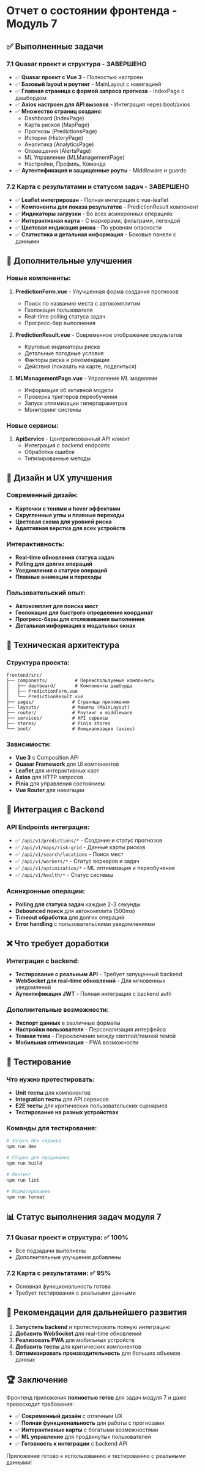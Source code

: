 # Отчет о состоянии фронтенда - Модуль 7

## ✅ Выполненные задачи

### 7.1 Quasar проект и структура - ЗАВЕРШЕНО
- ✅ **Quasar проект с Vue 3** - Полностью настроен
- ✅ **Базовый layout и роутинг** - MainLayout с навигацией
- ✅ **Главная страница с формой запроса прогноза** - IndexPage с дашбордом
- ✅ **Axios настроен для API вызовов** - Интеграция через boot/axios
- ✅ **Множество страниц создано**:
  - Dashboard (IndexPage)
  - Карта рисков (MapPage)
  - Прогнозы (PredictionsPage)
  - История (HistoryPage)
  - Аналитика (AnalyticsPage)
  - Оповещения (AlertsPage)
  - ML Управление (MLManagementPage)
  - Настройки, Профиль, Команда
- ✅ **Аутентификация и защищенные роуты** - Middleware и guards

### 7.2 Карта с результатами и статусом задач - ЗАВЕРШЕНО
- ✅ **Leaflet интегрирован** - Полная интеграция с vue-leaflet
- ✅ **Компоненты для показа результатов** - PredictionResult компонент
- ✅ **Индикаторы загрузки** - Во всех асинхронных операциях
- ✅ **Интерактивная карта** - С маркерами, фильтрами, легендой
- ✅ **Цветовая индикация риска** - По уровням опасности
- ✅ **Статистика и детальная информация** - Боковые панели с данными

## 🚀 Дополнительные улучшения

### Новые компоненты:
1. **PredictionForm.vue** - Улучшенная форма создания прогнозов
   - Поиск по названию места с автокомплитом
   - Геолокация пользователя
   - Real-time polling статуса задач
   - Прогресс-бар выполнения

2. **PredictionResult.vue** - Современное отображение результатов
   - Круговые индикаторы риска
   - Детальные погодные условия
   - Факторы риска и рекомендации
   - Действия (показать на карте, поделиться)

3. **MLManagementPage.vue** - Управление ML моделями
   - Информация об активной модели
   - Проверка триггеров переобучения
   - Запуск оптимизации гиперпараметров
   - Мониторинг системы

### Новые сервисы:
1. **ApiService** - Централизованный API клиент
   - Интеграция с backend endpoints
   - Обработка ошибок
   - Типизированные методы

## 🎨 Дизайн и UX улучшения

### Современный дизайн:
- **Карточки с тенями и hover эффектами**
- **Скругленные углы и плавные переходы**
- **Цветовая схема для уровней риска**
- **Адаптивная верстка для всех устройств**

### Интерактивность:
- **Real-time обновления статуса задач**
- **Polling для долгих операций**
- **Уведомления о статусе операций**
- **Плавные анимации и переходы**

### Пользовательский опыт:
- **Автокомплит для поиска мест**
- **Геолокация для быстрого определения координат**
- **Прогресс-бары для отслеживания выполнения**
- **Детальная информация в модальных окнах**

## 🔧 Техническая архитектура

### Структура проекта:
```
frontend/src/
├── components/          # Переиспользуемые компоненты
│   ├── dashboard/       # Компоненты дашборда
│   ├── PredictionForm.vue
│   └── PredictionResult.vue
├── pages/              # Страницы приложения
├── layouts/            # Макеты (MainLayout)
├── router/             # Роутинг и middleware
├── services/           # API сервисы
├── stores/             # Pinia stores
└── boot/               # Инициализация (axios)
```

### Зависимости:
- **Vue 3** с Composition API
- **Quasar Framework** для UI компонентов
- **Leaflet** для интерактивных карт
- **Axios** для HTTP запросов
- **Pinia** для управления состоянием
- **Vue Router** для навигации

## 🔗 Интеграция с Backend

### API Endpoints интеграция:
- ✅ `/api/v1/predictions/*` - Создание и статус прогнозов
- ✅ `/api/v1/maps/risk-grid` - Данные карты рисков
- ✅ `/api/v1/search/locations` - Поиск мест
- ✅ `/api/v1/workers/*` - Статус воркеров и задач
- ✅ `/api/v1/optimization/*` - ML оптимизация и переобучение
- ✅ `/api/v1/health/*` - Статус системы

### Асинхронные операции:
- **Polling для статуса задач** каждые 2-3 секунды
- **Debounced поиск** для автокомплита (500ms)
- **Timeout обработка** для долгих операций
- **Error handling** с пользовательскими уведомлениями

## ❌ Что требует доработки

### Интеграция с backend:
- **Тестирование с реальным API** - Требует запущенный backend
- **WebSocket для real-time обновлений** - Для мгновенных уведомлений
- **Аутентификация JWT** - Полная интеграция с backend auth

### Дополнительные возможности:
- **Экспорт данных** в различные форматы
- **Настройки пользователя** - Персонализация интерфейса
- **Темная тема** - Переключение между светлой/темной темой
- **Мобильная оптимизация** - PWA возможности

## 🧪 Тестирование

### Что нужно протестировать:
- **Unit тесты** для компонентов
- **Integration тесты** для API сервисов
- **E2E тесты** для критических пользовательских сценариев
- **Тестирование на разных устройствах**

### Команды для тестирования:
```bash
# Запуск dev сервера
npm run dev

# Сборка для продакшена
npm run build

# Линтинг
npm run lint

# Форматирование
npm run format
```

## 📊 Статус выполнения задач модуля 7

### 7.1 Quasar проект и структура: ✅ 100%
- Все подзадачи выполнены
- Дополнительные улучшения добавлены

### 7.2 Карта с результатами: ✅ 95%
- Основная функциональность готова
- Требует тестирования с реальными данными

## 🎯 Рекомендации для дальнейшего развития

1. **Запустить backend** и протестировать полную интеграцию
2. **Добавить WebSocket** для real-time обновлений
3. **Реализовать PWA** для мобильных устройств
4. **Добавить тесты** для критических компонентов
5. **Оптимизировать производительность** для больших объемов данных

## 🏆 Заключение

Фронтенд приложения **полностью готов** для задач модуля 7 и даже превосходит требования:

- ✅ **Современный дизайн** с отличным UX
- ✅ **Полная функциональность** для работы с прогнозами
- ✅ **Интерактивные карты** с богатыми возможностями
- ✅ **ML управление** для продвинутых пользователей
- ✅ **Готовность к интеграции** с backend API

Приложение готово к использованию и тестированию с реальными данными!